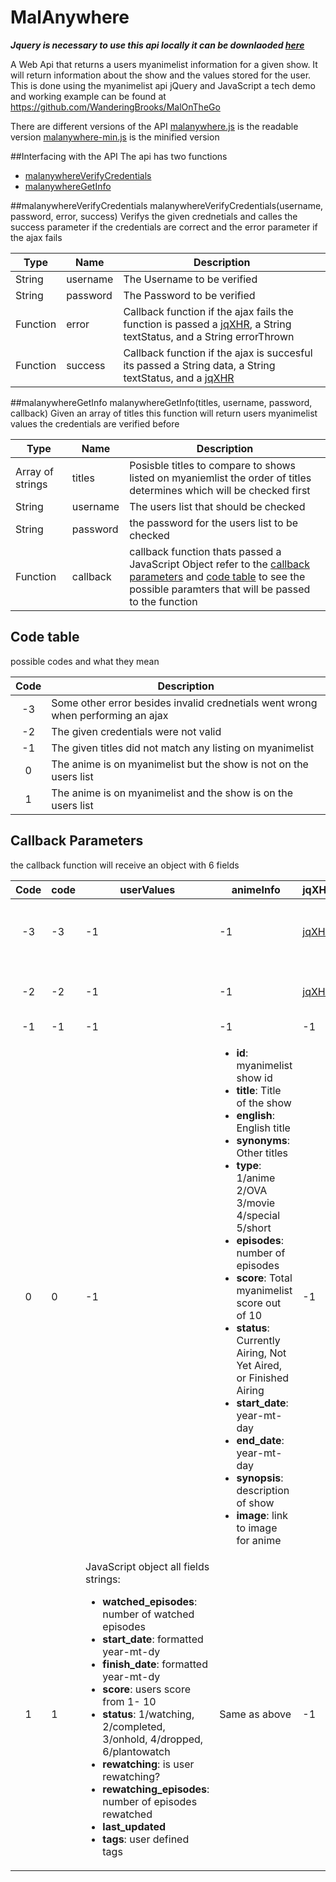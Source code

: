 # MalAnywhere
***Jquery is necessary to use this api locally it can be downlaoded [here](https://jquery.com/download/)***


A Web Api that returns a users myanimelist information for a given show. It will return information about the show and the values stored for the user. This is done using the myanimelist api jQuery and JavaScript a tech demo and working example can be found at https://github.com/WanderingBrooks/MalOnTheGo

There are different versions of the API
[malanywhere.js](https://github.com/WanderingBrooks/MalAnywhere/blob/master/malanywhere.js)  is the readable version
[malanywhere-min.js](https://github.com/WanderingBrooks/MalAnywhere/blob/master/malanywhere-min.js) is the minified version

##Interfacing with the API
 The api has two functions 
 * [malanywhereVerifyCredentials](#malanywhereverifycredentials) 
 * [malanywhereGetInfo](#malanywheregetinfo)
 
 
 ##malanywhereVerifyCredentials
 malanywhereVerifyCredentials(username, password, error, success)
  Verifys the given crednetials and calles the success parameter if the credentials are correct and the error parameter if the ajax fails
  
  | Type       | Name       | Description            |
  |------------|--------|----------------------------|
  |   String   |username|The Username to be verified |
  |   String   |password|The Password to be verified |
  |   Function |  error |Callback function if the ajax fails the function is passed a [jqXHR](http://api.jquery.com/jQuery.ajax/#jqXHR), a String textStatus, and a String errorThrown|
  |   Function | success|Callback function if the ajax is succesful its passed a String data, a String textStatus, and a [jqXHR](http://api.jquery.com/jQuery.ajax/#jqXHR)|
  
  
  ##malanywhereGetInfo
  malanywhereGetInfo(titles, username, password, callback)
   Given an array of titles this function will return users myanimelist values the credentials are verified before 
   
  |Type              | Name     | Description                                                |
  |------------------|----------|------------------------------------------------------------|
  | Array of strings | titles   | Posisble titles to compare to shows listed on myaniemlist the order of titles determines which will be checked first |                                             
  | String           | username | The users list that should be checked                      |
  | String           | password | the password for the users list to be checked              |
  | Function         | callback | callback function thats passed a JavaScript Object refer to the [callback parameters](#callback-parameters) and [code table](#code-table) to see the possible paramters that will be passed to the function |  
  
  
  ## Code table
 possible codes and what they mean
 
 |Code |Description                                                                       |
 |:---:|----------------------------------------------------------------------------------|
 | -3  | Some other error besides invalid crednetials went wrong when performing an ajax  |
 | -2  | The given credentials were not valid                                             |
 | -1  | The given titles did not match any listing on myanimelist                        |
 |  0  | The anime is on myanimelist but the show is not on the users list                |
 |  1  | The anime is on myanimelist and the show is on the users list                    |
 
 
 ## Callback Parameters
 the callback function will receive an object with 6 fields 
 
|Code  | code | userValues  | animeInfo    | jqXHR         |testStatus| errorThrown|
|:----:|------|-------------|--------------|---------------|----------|------------|
| -3   | -3   | -1          | -1           | [jqXHR](http://api.jquery.com/jQuery.ajax/#jqXHR)| "Http error reports example "error", "abort" |textual portion of the HTTP status|
| -2   | -2   | -1          | -1           | [jqXHR](http://api.jquery.com/jQuery.ajax/#jqXHR)| String saying Invalid Credentials | textual portion of the HTTP status|
| -1   | -1   | -1          | -1           | -1            | -1       |-1          |
|  0   | 0    | -1          | <ul><li>**id**: myanimelist show id</li><li>**title**: Title of the show</li><li>**english**: English title</li><li>**synonyms**: Other titles</li><li>**type**: 1/anime 2/OVA 3/movie 4/special 5/short</li><li>**episodes**: number of episodes</li><li>**score**: Total myanimelist score out of 10</li><li>**status**: Currently Airing, Not Yet Aired, or Finished Airing</li><li>**start_date**: year-mt-day</li><li>**end_date**: year-mt-day</li><li>**synopsis**: description of show</li><li>**image**: link to image for anime</li></ul> | -1| -1| -1|
|  1   | 1    | JavaScript object all fields strings: <ul><li>**watched_episodes**: number of watched episodes</li><li>**start_date**: formatted year-mt-dy</li><li>**finish_date**: formatted year-mt-dy</li><li>**score**: users score from 1- 10</li><li>**status**: 1/watching, 2/completed, 3/onhold, 4/dropped, 6/plantowatch</li><li>**rewatching**: is user rewatching?</li><li>**rewatching_episodes**: number of episodes rewatched</li><li>**last_updated**</li><li>**tags**: user defined tags</li></ul>|Same as above | -1 | -1 | -1|


 
 
 


 
 


 
